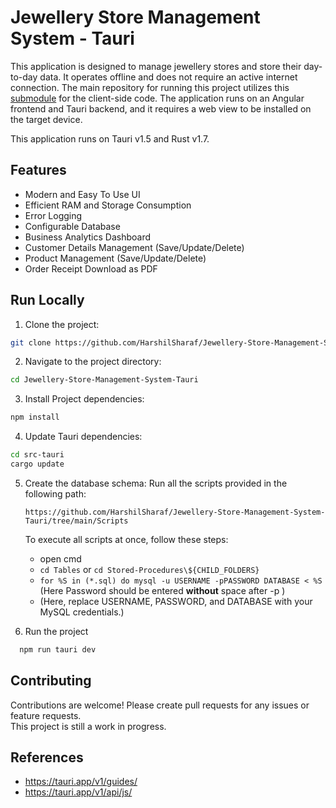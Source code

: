 # Jewellery Store Management System - Tauri

This application is designed to manage jewellery stores and store their day-to-day data.
It operates offline and does not require an active internet connection. 
The main repository for running this project utilizes this [submodule](https://github.com/HarshilSharaf/Jewellery-Store-Management-System-Client/) for the client-side code.
The application runs on an Angular frontend and Tauri backend, and it requires a web view to be installed on the target device.

This application runs on Tauri v1.5 and Rust v1.7.

## Features

- Modern and Easy To Use UI
- Efficient RAM and Storage Consumption
- Error Logging
- Configurable Database
- Business Analytics Dashboard
- Customer Details Management (Save/Update/Delete)
- Product Management (Save/Update/Delete)
- Order Receipt Download as PDF

## Run Locally

1. Clone the project:

```bash
git clone https://github.com/HarshilSharaf/Jewellery-Store-Management-System-Tauri
```
2. Navigate to the project directory:

```bash
cd Jewellery-Store-Management-System-Tauri
```

3. Install Project dependencies:

```bash
npm install
```

4. Update Tauri dependencies:

```bash
cd src-tauri
cargo update
```

5. Create the database schema:
   Run all the scripts provided in the following path:
    ```
    https://github.com/HarshilSharaf/Jewellery-Store-Management-System-Tauri/tree/main/Scripts
    ```
    To execute all scripts at once, follow these steps:
     - open cmd
     - ```cd Tables``` or ```cd Stored-Procedures\${CHILD_FOLDERS}```
     - ```for %S in (*.sql) do mysql -u USERNAME -pPASSWORD DATABASE < %S``` (Here Password should be entered **without** space after -p )
     - (Here, replace USERNAME, PASSWORD, and DATABASE with your MySQL credentials.)

6. Run the project

```bash
  npm run tauri dev
```

## Contributing
Contributions are welcome! Please create pull requests for any issues or feature requests.\
This project is still a work in progress.

## References
 - https://tauri.app/v1/guides/
 - https://tauri.app/v1/api/js/
